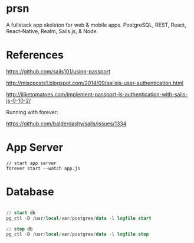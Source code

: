 # prsn
A fullstack app skeleton for web &amp; mobile apps. PostgreSQL, REST, React, React-Native, Realm, Sails.js, &amp; Node.

# References

https://github.com/sails101/using-passport

http://miscposts1.blogspot.com/2014/09/sailsjs-user-authentication.html

http://iliketomatoes.com/implement-passport-js-authentication-with-sails-js-0-10-2/

Running with forever:

https://github.com/balderdashy/sails/issues/1334

# App Server
```
// start app server
forever start --watch app.js
```

# Database
```sql

// start db
pg_ctl -D /usr/local/var/postgres/data -l logfile start

// stop db
pg_ctl -D /usr/local/var/postgres/data -l logfile stop
```